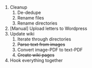 1. Cleanup
    1. De-dedupe
    1. Rename files
    1. Rename directories
1. \[Manual] Upload letters to Wordpress
1. Update wiki
    1. Iterate through directories
    1. ~~Parse text from images~~
    1. Convert image-PDF to text-PDF
    1. ~~Create wiki pages~~
1. Hook everything together
